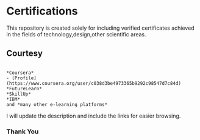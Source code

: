 # Certifications
This repository is created solely for including verified certificates achieved in the fields of technology,design,other scientific areas.
## Courtesy
```

*Coursera*
- [Profile](https://www.coursera.org/user/c038d3be4973365b9292c98547d7c84d)
*FutureLearn*
*SkillUp*
*IBM*
and *many other e-learning platforms* 

```

I will update the description and include the links for easier browsing.
### Thank You

